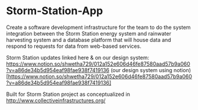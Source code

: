 # Storm-Station-App
Create a software development infrastructure for the team to do the system integration between the Storm Station energy system and rainwater harvesting system and a database platform that will house data and respond to requests for data from web-based services. 

Storm Station updates linked here & on our design system: 
https://www.notion.so/shwetha729/012a152e606d46fe87580aad57b9a060?v=a86de34b5d954eaf98fae938f7419136
(our design system using notion)[https://www.notion.so/shwetha729/012a152e606d46fe87580aad57b9a060?v=a86de34b5d954eaf98fae938f7419136]


Built for Storm Station project as conceptualized in http://www.collectiveinfrastructures.org/
